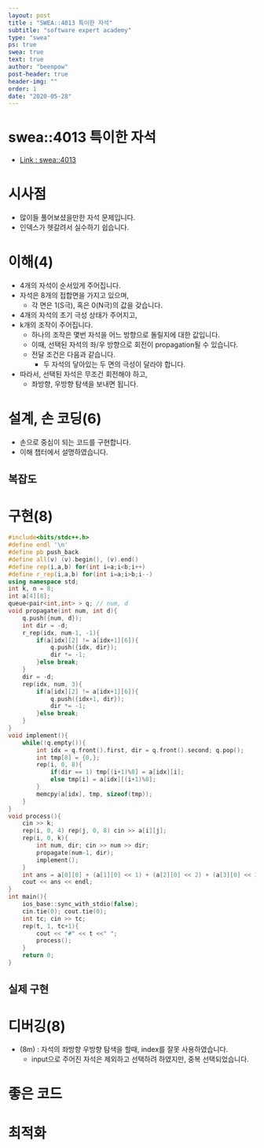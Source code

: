 ```yaml
---
layout: post
title : "SWEA::4013 특이한 자석"
subtitle: "software expert academy"
type: "swea"
ps: true                          
swea: true
text: true
author: "beenpow"
post-header: true
header-img: ""
order: 1
date: "2020-05-28"
---
```


# swea::4013 특이한 자석
- [Link : swea::4013](https://swexpertacademy.com/main/code/problem/problemDetail.do?contestProbId=AWIeV9sKkcoDFAVH)

# 시사점
- 많이들 풀어보셨을만한 자석 문제입니다.
- 인덱스가 헷갈려서 실수하기 쉽습니다.

# 이해(4)
- 4개의 자석이 순서있게 주어집니다.
- 자석은 8개의 접합면을 가지고 있으며,
  - 각 면은 1(S극), 혹은 0(N극)의 값을 갖습니다.
- 4개의 자석의 초기 극성 상태가 주어지고,
- k개의 조작이 주어집니다.
  - 하나의 조작은 몇번 자석을 어느 방향으로 돌릴지에 대한 값입니다.
  - 이때, 선택된 자석의 좌/우 방향으로 회전이 propagation될 수 있습니다.
  - 전달 조건은 다음과 같습니다.
    - 두 자석의 닿아있는 두 면의 극성이 달라야 합니다.
- 따라서, 선택된 자석은 무조건 회전해야 하고,
  - 좌방향, 우방향 탐색을 보내면 됩니다.

# 설계, 손 코딩(6)
- 손으로 중심이 되는 코드를 구현합니다.
- 이해 챕터에서 설명하였습니다.

## 복잡도

# 구현(8)

```cpp
#include<bits/stdc++.h>
#define endl '\n'
#define pb push_back
#define all(v) (v).begin(), (v).end()
#define rep(i,a,b) for(int i=a;i<b;i++)
#define r_rep(i,a,b) for(int i=a;i>b;i--)
using namespace std;
int k, n = 8;
int a[4][8];
queue<pair<int,int> > q; // num, d
void propagate(int num, int d){
    q.push({num, d});
    int dir = -d;
    r_rep(idx, num-1, -1){
        if(a[idx][2] != a[idx+1][6]){
            q.push({idx, dir});
            dir *= -1;
        }else break;
    }
    dir = -d;
    rep(idx, num, 3){
        if(a[idx][2] != a[idx+1][6]){
            q.push({idx+1, dir});
            dir *= -1;
        }else break;
    }
}
void implement(){
    while(!q.empty()){
        int idx = q.front().first, dir = q.front().second; q.pop();
        int tmp[8] = {0,};
        rep(i, 0, 8){
            if(dir == 1) tmp[(i+1)%8] = a[idx][i];
            else tmp[i] = a[idx][(i+1)%8];
        }
        memcpy(a[idx], tmp, sizeof(tmp));
    }
}
void process(){
    cin >> k;
    rep(i, 0, 4) rep(j, 0, 8) cin >> a[i][j];
    rep(i, 0, k){
        int num, dir; cin >> num >> dir;
        propagate(num-1, dir);
        implement();
    }
    int ans = a[0][0] + (a[1][0] << 1) + (a[2][0] << 2) + (a[3][0] << 3) ;
    cout << ans << endl;
}
int main(){
    ios_base::sync_with_stdio(false);
    cin.tie(0); cout.tie(0);
    int tc; cin >> tc;
    rep(t, 1, tc+1){
        cout << "#" << t <<" ";
        process();
    }
    return 0;
}
```

## 실제 구현 

# 디버깅(8)
- (8m) : 자석의 좌방향 우방향 탐색을 할때, index를 잘못 사용하였습니다.
  - input으로 주어진 자석은 제외하고 선택하려 하였지만, 중복 선택되었습니다.

# 좋은 코드

# 최적화
